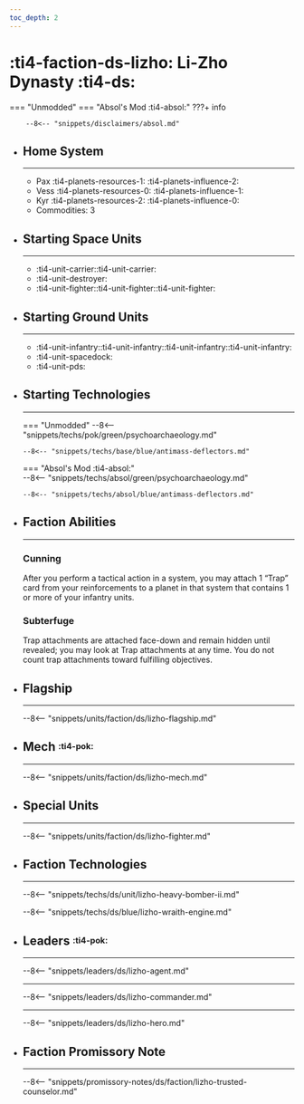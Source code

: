 ```yaml
---
toc_depth: 2
---
```


# :ti4-faction-ds-lizho: Li-Zho Dynasty :ti4-ds:
=== "Unmodded"
=== "Absol's Mod :ti4-absol:" 
    ???+ info

        --8<-- "snippets/disclaimers/absol.md"

<div class="grid cards" markdown>

-   ## __Home System__

    ---

    * Pax :ti4-planets-resources-1: :ti4-planets-influence-2:
    * Vess :ti4-planets-resources-0: :ti4-planets-influence-1:
    * Kyr :ti4-planets-resources-2: :ti4-planets-influence-0:
    * Commodities: 3

</div>

<div class="grid cards" markdown>

-   ## __Starting Space Units__

    ---

    * :ti4-unit-carrier::ti4-unit-carrier:
    * :ti4-unit-destroyer:
    * :ti4-unit-fighter::ti4-unit-fighter::ti4-unit-fighter:

-   ## __Starting Ground Units__

    ---

    * :ti4-unit-infantry::ti4-unit-infantry::ti4-unit-infantry::ti4-unit-infantry:
    * :ti4-unit-spacedock:
    * :ti4-unit-pds:

-   ## __Starting Technologies__

    ---
    === "Unmodded"
        --8<-- "snippets/techs/pok/green/psychoarchaeology.md"

        --8<-- "snippets/techs/base/blue/antimass-deflectors.md"

    === "Absol's Mod :ti4-absol:"  
        --8<-- "snippets/techs/absol/green/psychoarchaeology.md"

        --8<-- "snippets/techs/absol/blue/antimass-deflectors.md"

-   ## __Faction Abilities__

    ---
    ### **Cunning**
    
    After you perform a tactical action in a system, you may attach 1 “Trap” card from your reinforcements to a planet in that system that contains 1 or more of your infantry units.

    ### **Subterfuge**
    
    Trap attachments are attached face-down and remain hidden until revealed; you may look at Trap attachments at any time. 
    You do not count trap attachments toward fulfilling objectives.

-   ## __Flagship__

    ---
    --8<-- "snippets/units/faction/ds/lizho-flagship.md"

-   ## __Mech__ <sup><sub>:ti4-pok:</sub></sup>

    ---
    --8<-- "snippets/units/faction/ds/lizho-mech.md"

</div>

<div class="grid cards" markdown>

-   ## __Special Units__

    ---
    --8<-- "snippets/units/faction/ds/lizho-fighter.md"

</div>

<div class="grid cards" markdown>

-   ## __Faction Technologies__

    ---

    --8<-- "snippets/techs/ds/unit/lizho-heavy-bomber-ii.md"

    --8<-- "snippets/techs/ds/blue/lizho-wraith-engine.md"


-   ## __Leaders__ <sup><sub>:ti4-pok:</sub></sup>

    ---
    
    --8<-- "snippets/leaders/ds/lizho-agent.md"

    ---

    --8<-- "snippets/leaders/ds/lizho-commander.md"

    ---

    --8<-- "snippets/leaders/ds/lizho-hero.md"

-   ## __Faction Promissory Note__

    ---
    --8<-- "snippets/promissory-notes/ds/faction/lizho-trusted-counselor.md"

</div>
